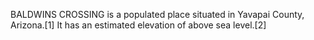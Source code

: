 BALDWINS CROSSING is a populated place situated in Yavapai County, Arizona.[1] It has an estimated elevation of above sea level.[2]
